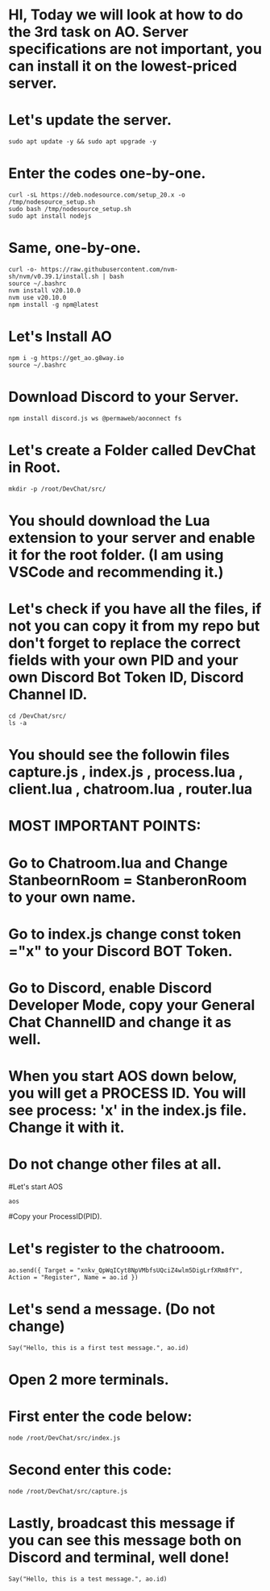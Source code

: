 # HI, Today we will look at how to do the 3rd task on AO. Server specifications are not important, you can install it on the lowest-priced server.

# Let's update the server.

```
sudo apt update -y && sudo apt upgrade -y
```
# Enter the codes one-by-one.
```
curl -sL https://deb.nodesource.com/setup_20.x -o /tmp/nodesource_setup.sh
sudo bash /tmp/nodesource_setup.sh
sudo apt install nodejs
```
# Same, one-by-one.
```
curl -o- https://raw.githubusercontent.com/nvm-sh/nvm/v0.39.1/install.sh | bash
source ~/.bashrc
nvm install v20.10.0
nvm use v20.10.0
npm install -g npm@latest
```
# Let's Install AO
```
npm i -g https://get_ao.g8way.io
source ~/.bashrc
```
# Download Discord to your Server.

```
npm install discord.js ws @permaweb/aoconnect fs
```

# Let's create a Folder called DevChat in Root.
```
mkdir -p /root/DevChat/src/
```

# You should download the Lua extension to your server and enable it for the root folder. (I am using VSCode and recommending it.)


# Let's check if you have all the files, if not you can copy it from my repo but don't forget to replace the correct fields with your own PID and your own Discord Bot Token ID, Discord Channel ID.

```
cd /DevChat/src/
ls -a
```

# You should see the followin files capture.js , index.js , process.lua , client.lua , chatroom.lua , router.lua

# MOST IMPORTANT POINTS:
# Go to Chatroom.lua and Change StanbeornRoom = StanberonRoom to your own name.
# Go to index.js change const token ="x" to your Discord BOT Token.
# Go to Discord, enable Discord Developer Mode, copy your General Chat ChannelID and change it as well.
# When you start AOS down below, you will get a PROCESS ID. You will see process: 'x' in the index.js file. Change it with it.
# Do not change other files at all.


#Let's start AOS

```
aos
```

#Copy your ProcessID(PID).

# Let's register to the chatrooom.

```
ao.send({ Target = "xnkv_QpWqICyt8NpVMbfsUQciZ4wlm5DigLrfXRm8fY", Action = "Register", Name = ao.id })
```

# Let's send a message. (Do not change)
```
Say("Hello, this is a first test message.", ao.id) 
```
# Open 2 more terminals.

# First enter the code below:
```
node /root/DevChat/src/index.js
```
# Second enter this code:
```
node /root/DevChat/src/capture.js
```
# Lastly, broadcast this message if you can see this message both on Discord and terminal, well done!
```
Say("Hello, this is a test message.", ao.id)
```


